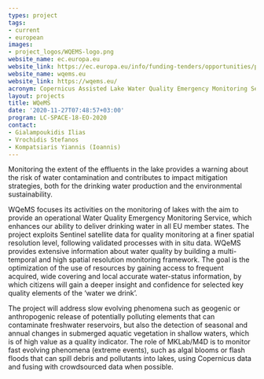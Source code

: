 ```yaml
---
types: project
tags:
- current
- european
images:
- project_logos/WQEMS-logo.png
website_name: ec.europa.eu
website_link: https://ec.europa.eu/info/funding-tenders/opportunities/portal/screen/opportunities/topic-details/lc-space-18-eo-2020
website_name: wqems.eu
website_link: https://wqems.eu/
acronym: Copernicus Assisted Lake Water Quality Emergency Monitoring Service
layout: projects
title: WQeMS
date: '2020-11-27T07:48:57+03:00'
program: LC-SPACE-18-EO-2020
contact:
- Gialampoukidis Ilias
- Vrochidis Stefanos
- Kompatsiaris Yiannis (Ioannis)
---
```

<p>
Monitoring the extent of the effluents in the lake provides a warning about the risk of water contamination and contributes to impact mitigation strategies, both for the drinking water production and the environmental sustainability.
</p>
<p>
WQeMS focuses its activities on the monitoring of lakes with the aim to provide an operational Water Quality Emergency Monitoring Service, which enhances our ability to deliver drinking water in all EU member states. The project exploits Sentinel satellite data for quality monitoring at a finer spatial resolution level, following validated processes with in situ data. WQeMS provides extensive information about water quality by building a multi-temporal and high spatial resolution monitoring framework. The goal is the optimization of the use of resources by gaining access to frequent acquired, wide covering and local accurate water-status information, by which citizens will gain a deeper insight and confidence for selected key quality elements of the ‘water we drink’. 
</p>
<p>
The project will address slow evolving phenomena such as geogenic or anthropogenic release of potentially polluting elements that can contaminate freshwater reservoirs, but also the detection of seasonal and annual changes in submerged aquatic vegetation in shallow waters, which is of high value as a quality indicator. The role of MKLab/M4D is to monitor fast evolving phenomena (extreme events), such as algal blooms or flash floods that can spill debris and pollutants into lakes, using Copernicus data and fusing with crowdsourced data when possible.
</p>
